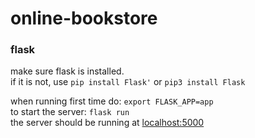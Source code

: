 # online-bookstore
### flask
make sure flask is installed.  
if it is not, use `pip install Flask'` or `pip3 install Flask`  
  
when running first time do: `export FLASK_APP=app`  
to start the server: `flask run`  
the server should be running at [localhost:5000](http://localhost:5000)
